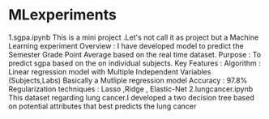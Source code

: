 # MLexperiments
1.sgpa.ipynb
This is a mini project .Let's not call it as project but a Machine Learning experiment 
Overview : 
       I have developed model to predict the Semester Grade Point Average based on the real time dataset.
Purpose :
       To predict sgpa based on the on individual subjects.
Key Features :
       Algorithm : Linear regression model with Multiple Independent Variables (Subjects,Labs) Basically a Mutliple regression model
       Accuracy : 97.8% 
       Regularization techniques : Lasso ,Ridge , Elastic-Net
2.lungcancer.ipynb
This dataset regarding lung cancer.I developed a two decision tree based on potential attributes that best predicts the lung cancer
       
       

